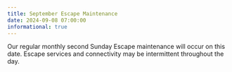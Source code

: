 ```yaml
---
title: September Escape Maintenance 
date: 2024-09-08 07:00:00
informational: true
---
```


Our regular monthly second Sunday Escape maintenance will occur on this date. Escape services and connectivity may be intermittent throughout the day.
